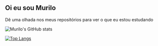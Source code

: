 ## Oi eu sou Murilo

Dê uma olhada nos meus repositórios para ver o que eu estou estudando

  ![Murilo's GitHub stats](https://github-readme-stats.vercel.app/api?username=musilvab&show_icons=true&theme=gruvbox)
  
  
  
  [![Top Langs](https://github-readme-stats.vercel.app/api/top-langs/?username=musilvab&layout=compact&theme=gruvbox)](https://github.com/musilvab/github-readme-stats)

